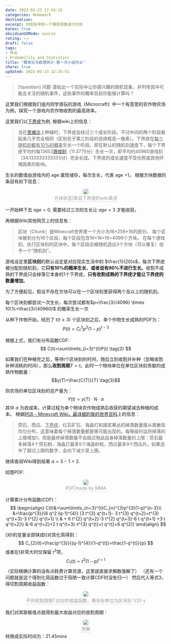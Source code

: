```yaml
---
date: 2023-03-23 17:54:12
categories: Homework
destination: 
excerpt: 对实际中的一个随机现象进行分析
katex: true
obsidianUIMode: source
rating: ⭐⭐
draft: false
tags:  
- 作业
- Probability_and_Statistics
title: "概率论与数理统计-第一次小组作业"
share: true
updated: 2023-03-23 22:35:51
---
```



> [!question] 问题
> 请给出一个实际中让你感兴趣的随机现象，并列举其中可能会关注的随机事件，这些事件的概率目前你能够计算吗？

这里我们根据我们组内同学游玩的游戏《Microcraft》中一个有意思的农作物农场为例，探究一个游戏内农作物收割的最高效率。

这里我们以[下界疣](https://minecraft.fandom.com/zh/wiki/%E4%B8%8B%E7%95%8C%E7%96%A3?so=search)为例, 根据wiki上的信息：

> 当在[灵魂沙](https://minecraft.fandom.com/zh/wiki/%E7%81%B5%E9%AD%82%E6%B2%99 "灵魂沙")上种植时，下界疣会经过三个成长阶段，不过中间的两个阶段看起来几乎完全相同（区别在于第三阶段的选择框高一像素）。下界疣在<u>每个随机刻都有10%的概率</u>生长一个阶段，即在默认的随机刻速度下，每个下界疣平均约每13653[游戏刻](https://minecraft.fandom.com/zh/wiki/%E6%B8%B8%E6%88%8F%E5%88%BB "游戏刻")（11.3775分）生长一次，即平均约40960游戏刻（34.133333333333分）完全长成。下界疣的成长速度不受光照或其他环境因素的影响。

生长的数值由游戏内的 age 属性储存，每次生长，代表 age +1。
根据方块数据的条目有如下信息：

<center>
    <img style="border-radius: 0.3125em;
    box-shadow: 0 2px 4px 0 rgba(34,36,38,.12),0 2px 10px 0 rgba(34,36,38,.08);"
    src="https://search.pstatic.net/common?src=https://i.imgur.com/7NWwOeV.png">
    <br>
    <div style="color:orange; border-bottom: 1px solid #d9d9d9;
    display: inline-block;
    color: #999;
    padding: 2px;">方块状态|来自下界疣的wiki条目
    </div>
</center>

一开始种下去 $age=0$, 需要经过三次的生长让 $age=3$ 才能收获。

再根据Wiki其他网页上的信息有：
>区块（Chunk）是Minecraft世界里一个大小为16×256×16的部分。
>每个区块被划分为16个区段，每个区段包含16×16×16=4096个方块。
>在每个游戏刻，执行区块刻的区块中，每个区段会被随机选出3个方块（可以重复）给予一个“随机刻”。

游戏设定里**区块刻**的默认设定是对应现实生活中的 $\frac{1}{20}s$，每次下界疣被分配到随机刻，它**只有10%的概率生长**，**或者说有90%不进行生长**。收割不成熟的下界疣只会掉落它本身的1个下界疣，**只有收割成熟的下界疣才能让下界疣的数量增加**。

为了方便起见，假设不存在方块可以在一个区块刻里获得两个及以上的随机刻。

每个区块刻都尝试一次生长，每次尝试都有$p=\frac{3}{4096} \times 10\%=\frac{3}{40960}$ 的概率生长一次

从种下作物开始，经历了 $t(t \geqslant3)$ 个区块刻之后，单个作物生长成熟的PDF为：
$$
P(t)=C^{3}_{t}p^{3}(1-p)^{t-3} \tag{1}
$$

根据上式，我们有分布函数CDF:
$$
C(t)=\sum\limits_{i=3}^{t}P(i) \tag{2}
$$

如果我们在种植完之后，等待t个区块刻的时间，随后立刻收割并补种（忽略收割补种消耗的时间），那么**收割周期**$T=t$。此时一个物块单位在单位区块刻贡献的成熟作物数量：
$$y(T)=\frac{C(T)}{T} \tag{3}$$

则农场的单位区块刻的总产量为：
$$
Y(t)=y(T) \cdot N \cdot \alpha
$$
其中 $\alpha$ 为收成率，计算过程为单个物块农作物成熟后收获的期望减去种植的成本。
根据[时运 - Minecraft Wiki，最详细的我的世界百科](https://minecraft.fandom.com/zh/wiki/%E6%97%B6%E8%BF%90?variant=zh#%E7%A6%BB%E6%95%A3%E9%9A%8F%E6%9C%BA)上的信息：
>荧石、西瓜、<u>下界疣</u>、红石矿石、海晶灯和甜浆果丛的掉落数量服从离散型均匀分布，这意味着每个掉落数量都是等可能出现的。每等级时运将掉落的上限增加1，但是最终掉落数量不会超过物品自身掉落数量的上限：荧石最多掉落4个荧石粉，海晶灯最多5个海晶砂粒，西瓜最多9个西瓜片。如果选中了超过上限的数字，会向下减少至上限。

继续查阅Wiki得到结果 $\alpha= 3-1=2$.

绘图PDF:
<center>
    <img style="border-radius: 0.3125em;
    box-shadow: 0 2px 4px 0 rgba(34,36,38,.12),0 2px 10px 0 rgba(34,36,38,.08);"
    src="https://search.pstatic.net/common?src=https://i.imgur.com/k390oIu.png">
    <br>
    <div style="color:orange; border-bottom: 1px solid #d9d9d9;
    display: inline-block;
    color: #999;
    padding: 2px;">PDF|made by MMA
    </div>
</center>

计算累计分布函数(CDF)：
$$
\begin{align}
C(t)&=\sum\limits_{n=3}^{t}C_{n}^{3}p^{3}(1-p)^{n-3}\\
&=\frac{p^{3}}{6 q^2 (q-1)^{4}} [3 t^{3} q^{t+1}- 3 t^{3} q^{t+2}+t^{3} q^{t+3}-3 t^{2} q^{t+1} \\
& + 6 t^{2} q^{t+2}-3 t^{2} q^{t+3}-6 t q^{t+1} +3 t q^{t+2}\\
&-6 q^{t+2}+2 t q^{t+3}-t^{3} q^{t}+t q^{t}+6 q^{2}]
\end{align}
$$

 (对t的变量全部抹成t)对其化简得到：
$$
C_{2}(t)=\frac{p^{3}}{(q-1)^{4}}(1-q^{t})=\frac{1-q^{t}}{p}
$$
或者在t非常大时仅保留 $t^{3}$项，
$$
C_{1} (t)= t^{3}(1-p)^{t+1}
$$
（实际精确计算的话有点耗费计算资源，这里就直接求解数值解了）
（还有一个问题就是这个得到化简函数过于简陋一致计算CDF时没有归一）
然后代入等式3，得切割周期收益函数：

<center>
    <img style="border-radius: 0.3125em;
    box-shadow: 0 2px 4px 0 rgba(34,36,38,.12),0 2px 10px 0 rgba(34,36,38,.08);"
    src="https://search.pstatic.net/common?src=https://i.imgur.com/XnHOU4O.png">
    <br>
    <div style="color:orange; border-bottom: 1px solid #d9d9d9;
    display: inline-block;
    color: #999;
    padding: 2px;">不同收割周期T对应的收益函数，横坐标单位为区块刻 1/20 s
    </div>
</center>

我们对其取极值点就得到最大收益对应的收割周期：
<center>
    <img style="border-radius: 0.3125em;
    box-shadow: 0 2px 4px 0 rgba(34,36,38,.12),0 2px 10px 0 rgba(34,36,38,.08);"
    src="https://search.pstatic.net/common?src=https://i.imgur.com/DJEGLe6.png">
    <br>
    <div style="color:orange; border-bottom: 1px solid #d9d9d9;
    display: inline-block;
    color: #999;
    padding: 2px;">求解
    </div>
</center>
转换成实际时间为：21.45mins
